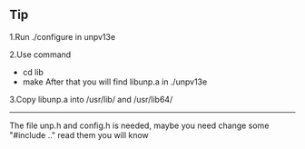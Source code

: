 Tip
---
1.Run ./configure in unpv13e

2.Use command
  * cd lib
  * make
  After that you will find libunp.a in ./unpv13e

3.Copy libunp.a into /usr/lib/ and /usr/lib64/

---
The file unp.h and config.h is needed, maybe you need change some "#include .." read them you will know
